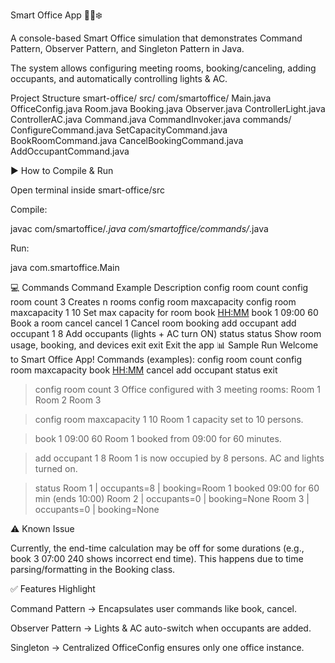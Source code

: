 Smart Office App 🏢💡❄️

A console-based Smart Office simulation that demonstrates Command Pattern, Observer Pattern, and Singleton Pattern in Java.

The system allows configuring meeting rooms, booking/canceling, adding occupants, and automatically controlling lights & AC.

 Project Structure
smart-office/
  src/
    com/smartoffice/
      Main.java
      OfficeConfig.java
      Room.java
      Booking.java
      Observer.java
      ControllerLight.java
      ControllerAC.java
      Command.java
      CommandInvoker.java
      commands/
        ConfigureCommand.java
        SetCapacityCommand.java
        BookRoomCommand.java
        CancelBookingCommand.java
        AddOccupantCommand.java

▶️ How to Compile & Run

Open terminal inside smart-office/src

Compile:

javac com/smartoffice/*.java com/smartoffice/commands/*.java


Run:

java com.smartoffice.Main

💻 Commands
Command	Example	Description
config room count <n>	config room count 3	Creates n rooms
config room maxcapacity <roomId> <capacity>	config room maxcapacity 1 10	Set max capacity for room
book <roomId> <HH:MM> <minutes>	book 1 09:00 60	Book a room
cancel <roomId>	cancel 1	Cancel room booking
add occupant <roomId> <count>	add occupant 1 8	Add occupants (lights + AC turn ON)
status	status	Show room usage, booking, and devices
exit	exit	Exit the app
📊 Sample Run
Welcome to Smart Office App!
Commands (examples):
  config room count <n>
  config room maxcapacity <roomId> <capacity>
  book <roomId> <HH:MM> <minutes>
  cancel <roomId>
  add occupant <roomId> <count>
  status
  exit

> config room count 3
Office configured with 3 meeting rooms:
Room 1
Room 2
Room 3

> config room maxcapacity 1 10
Room 1 capacity set to 10 persons.

> book 1 09:00 60
Room 1 booked from 09:00 for 60 minutes.

> add occupant 1 8
Room 1 is now occupied by 8 persons. AC and lights turned on.

> status
Room 1 | occupants=8 | booking=Room 1 booked 09:00 for 60 min (ends 10:00)
Room 2 | occupants=0 | booking=None
Room 3 | occupants=0 | booking=None

⚠️ Known Issue

Currently, the end-time calculation may be off for some durations (e.g., book 3 07:00 240 shows incorrect end time).
This happens due to time parsing/formatting in the Booking class.

✅ Features Highlight

Command Pattern → Encapsulates user commands like book, cancel.

Observer Pattern → Lights & AC auto-switch when occupants are added.

Singleton → Centralized OfficeConfig ensures only one office instance.